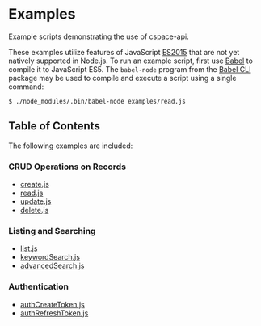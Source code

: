# Examples

Example scripts demonstrating the use of cspace-api.

These examples utilize features of JavaScript [ES2015](https://github.com/lukehoban/es6features#readme) that are not yet natively supported in Node.js. To run an example script, first use [Babel](http://babeljs.io/) to compile it to JavaScript ES5. The `babel-node` program from the [Babel CLI](https://babeljs.io/docs/usage/cli/) package may be used to compile and execute a script using a single command:

```
$ ./node_modules/.bin/babel-node examples/read.js
```

## Table of Contents

The following examples are included:

### CRUD Operations on Records

- [create.js](./create.js)
- [read.js](./read.js)
- [update.js](./update.js)
- [delete.js](./delete.js)

### Listing and Searching

- [list.js](./list.js)
- [keywordSearch.js](./keywordSearch.js)
- [advancedSearch.js](./advancedSearch.js)

### Authentication

- [authCreateToken.js](./authCreateToken.js)
- [authRefreshToken.js](./authRefreshToken.js)